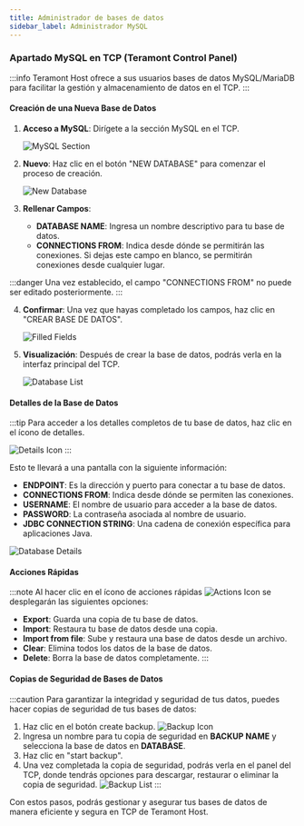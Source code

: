 ```yaml
---
title: Administrador de bases de datos
sidebar_label: Administrador MySQL
---
```


### Apartado MySQL en TCP (Teramont Control Panel)

:::info
Teramont Host ofrece a sus usuarios bases de datos MySQL/MariaDB para facilitar la gestión y almacenamiento de datos en el TCP.
:::

#### Creación de una Nueva Base de Datos

1. **Acceso a MySQL**: Dirígete a la sección MySQL en el TCP.

   ![MySQL Section](https://cdn.teramont.net/u/VQBv1w.png)

2. **Nuevo**: Haz clic en el botón "NEW DATABASE" para comenzar el proceso de creación.

   ![New Database](https://cdn.teramont.net/u/HnLhhA.png)

3. **Rellenar Campos**:
   - **DATABASE NAME**: Ingresa un nombre descriptivo para tu base de datos.
   - **CONNECTIONS FROM**: Indica desde dónde se permitirán las conexiones. Si dejas este campo en blanco, se permitirán conexiones desde cualquier lugar. 
   
:::danger
Una vez establecido, el campo "CONNECTIONS FROM" no puede ser editado posteriormente.
:::

4. **Confirmar**: Una vez que hayas completado los campos, haz clic en "CREAR BASE DE DATOS". 

   ![Filled Fields](https://cdn.teramont.net/u/gYY4t5.png)

5. **Visualización**: Después de crear la base de datos, podrás verla en la interfaz principal del TCP.

   ![Database List](https://cdn.teramont.net/u/ExIoP5.png)

#### Detalles de la Base de Datos

:::tip
Para acceder a los detalles completos de tu base de datos, haz clic en el ícono de detalles.

![Details Icon](https://cdn.teramont.net/u/kGLHOX.png)
:::

Esto te llevará a una pantalla con la siguiente información:

- **ENDPOINT**: Es la dirección y puerto para conectar a tu base de datos.
- **CONNECTIONS FROM**: Indica desde dónde se permiten las conexiones.
- **USERNAME**: El nombre de usuario para acceder a la base de datos.
- **PASSWORD**: La contraseña asociada al nombre de usuario.
- **JDBC CONNECTION STRING**: Una cadena de conexión específica para aplicaciones Java.

![Database Details](https://cdn.teramont.net/u/wkPe5Y.png)

#### Acciones Rápidas

:::note
Al hacer clic en el ícono de acciones rápidas ![Actions Icon](https://cdn.teramont.net/u/1Dfy37.png) se desplegarán las siguientes opciones:

- **Export**: Guarda una copia de tu base de datos.
- **Import**: Restaura tu base de datos desde una copia.
- **Import from file**: Sube y restaura una base de datos desde un archivo.
- **Clear**: Elimina todos los datos de la base de datos.
- **Delete**: Borra la base de datos completamente.
:::

#### Copias de Seguridad de Bases de Datos

:::caution
Para garantizar la integridad y seguridad de tus datos, puedes hacer copias de seguridad de tus bases de datos:

1. Haz clic en el botón create backup.
  ![Backup Icon](https://cdn.teramont.net/u/0V8pYs.png)
2. Ingresa un nombre para tu copia de seguridad en **BACKUP NAME** y selecciona la base de datos en **DATABASE**.
3. Haz clic en "start backup".
4. Una vez completada la copia de seguridad, podrás verla en el panel del TCP, donde tendrás opciones para descargar, restaurar o eliminar la copia de seguridad.
   ![Backup List](https://cdn.teramont.net/u/mINPnU.png)
:::

Con estos pasos, podrás gestionar y asegurar tus bases de datos de manera eficiente y segura en TCP de Teramont Host.